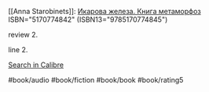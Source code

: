 [[Anna Starobinets]]: [Икарова железа. Книга метаморфоз](https://www.goodreads.com/book/show/18393961)
ISBN="5170774842" (ISBN13="9785170774845")

review 2.  
  
line 2.  


[Search in Calibre](calibre://search/_?q=%D0%98%D0%BA%D0%B0%D1%80%D0%BE%D0%B2%D0%B0+%D0%B6%D0%B5%D0%BB%D0%B5%D0%B7%D0%B0.+%D0%9A%D0%BD%D0%B8%D0%B3%D0%B0+%D0%BC%D0%B5%D1%82%D0%B0%D0%BC%D0%BE%D1%80%D1%84%D0%BE%D0%B7)

#book/audio #book/fiction #book/book #book/rating5
